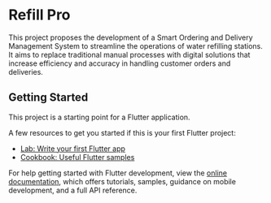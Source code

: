 # Refill Pro

This project proposes the development of a Smart Ordering and Delivery Management System to streamline the operations of water refilling stations. It aims to replace traditional manual processes with digital solutions that increase efficiency and accuracy in handling customer orders and deliveries.

## Getting Started

This project is a starting point for a Flutter application.

A few resources to get you started if this is your first Flutter project:

- [Lab: Write your first Flutter app](https://docs.flutter.dev/get-started/codelab)
- [Cookbook: Useful Flutter samples](https://docs.flutter.dev/cookbook)

For help getting started with Flutter development, view the
[online documentation](https://docs.flutter.dev/), which offers tutorials,
samples, guidance on mobile development, and a full API reference.
